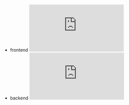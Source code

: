 - frontend ![frontend readme](https://github.com/G-Gakii/edu-connect/blob/main/frontend/README.md)
- backend ![backend readme](https://github.com/G-Gakii/edu-connect/blob/main/eduConnect/readme.md)
